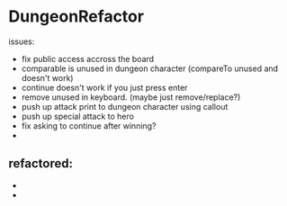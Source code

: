 # DungeonRefactor

issues:
- fix public access accross the board
- comparable is unused in dungeon character (compareTo unused and doesn't work)
- continue doesn't work if you just press enter
- remove unused in keyboard. (maybe just remove/replace?)
- push up attack print to dungeon character using callout
- push up special attack to hero
- fix asking to continue after winning?
- 

refactored:
-
-
-
